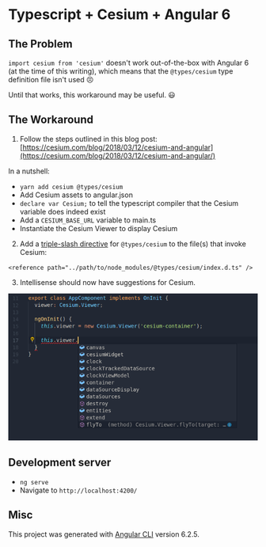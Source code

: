 # Typescript + Cesium + Angular 6

## The Problem

`import cesium from 'cesium'` doesn't work out-of-the-box with Angular 6 (at the time of this writing), which means that the `@types/cesium` type definition file isn't used :persevere:

Until that works, this workaround may be useful. :smiley:

## The Workaround

1. Follow the steps outlined in this blog post: [https://cesium.com/blog/2018/03/12/cesium-and-angular](https://cesium.com/blog/2018/03/12/cesium-and-angular/)

In a nutshell:

- `yarn add cesium @types/cesium`
- Add Cesium assets to angular.json
- `declare var Cesium;` to tell the typescript compiler that the Cesium variable does indeed exist
- Add a `CESIUM_BASE_URL` variable to main.ts
- Instantiate the Cesium Viewer to display Cesium

2. Add a [triple-slash directive](https://www.typescriptlang.org/docs/handbook/triple-slash-directives.html) for `@types/cesium` to the file(s) that invoke Cesium:

```
<reference path="../path/to/node_modules/@types/cesium/index.d.ts" />
```

3. Intellisense should now have suggestions for Cesium.

![Typescript and Cesium](typescript-cesium.png "Typescript and Cesium")

## Development server

- `ng serve`
- Navigate to `http://localhost:4200/`

## Misc

This project was generated with [Angular CLI](https://github.com/angular/angular-cli) version 6.2.5.
